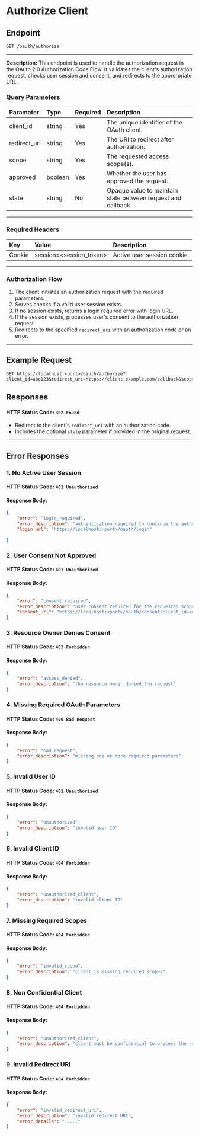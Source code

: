 # Authorize Client
## Endpoint
```
GET /oauth/authorize
```
---
**Description:** This endpoint is used to handle the authorization request in the OAuth 2.0 Authorization Code Flow. It validates the client's authorization request, checks user session and consent, and redirects to the approrpriate URL.

### Query Parameters
| Paramater            | Type          | Required | Description                                                  |
| :--------------------| :-------------| :--------| :------------------------------------------------------------|
| client_id            | string        | Yes      | The unique identifier of the OAuth client.                   |
| redirect_uri         | string        | Yes      | The URI to redirect after authorization.                     |
| scope                | string        | Yes      | The requested access scope(s).                               |
| approved             | boolean       | Yes      | Whether the user has approved the request.                   |
| state                | string        | No       | Opaque value to maintain state between request and callback. |
---

### Required Headers
| Key    | Value                   | Description                   |
| :------| :-----------------------| :-----------------------------|
| Cookie | session=<session_token> | Active user session cookie.
---

### Authorization Flow
1. The client initiates an authorization request with the required parameters.
2. Serves checks if a valid user session exists.
3. If no session exists, returns a login required error with login URL.
4. If the session exists, processes user's consent to the authorization request.
5. Redirects to the specified `redirect_uri` with an authorization code or an error.

---
## Example Request
```
GET https://localhost:<port>/oauth/authorize?client_id=abc123&redirect_uri=https://client.example.com/callback&scope=profile&approved=true&state=xyz
```

## Responses
#### HTTP Status Code: `302 Found`
- Redirect to the client's `redirect_uri` with an authorization code.
- Includes the optional `state` parameter if provided in the original request.

---

## Error Responses
### 1. No Active User Session
#### HTTP Status Code: `401 Unauthorized`
#### Response Body:
```json
{
    "error": "login_required",
    "error_description": "authentication required to continue the authorization flow",
    "login_url": "https://localhost:<port>/oauth/login"

}
```
### 2. User Consent Not Approved
#### HTTP Status Code: `401 Unauthorized`
#### Response Body:
```json
{
    "error": "consent_required",
    "error_description": "user consent required for the requested scope",
    "consent_url": "https://localhost:<port>/oauth/consent?client_id=<client_id>&redirect_uri=<redirect_uri>&scope=<scopes>"
}
```

### 3. Resource Owner Denies Consent
#### HTTP Status Code: `403 Forbidden`
#### Response Body:
```json
{
    "error": "access_denied",
    "error_description": "the resource owner denied the request"
}
```

### 4. Missing Required OAuth Parameters
#### HTTP Status Code: `400 Bad Request`
#### Response Body:
```json
{
    "error": "bad_request",
    "error_description": "missing one or more required parameters"
}
```

### 5. Invalid User ID
#### HTTP Status Code: `401 Unauthorized`
#### Response Body:
```json
{
    "error": "unauthorized",
    "error_description": "invalid user ID"
}
```

### 6. Invalid Client ID
#### HTTP Status Code: `404 Forbidden`
#### Response Body:
```json
{
    "error": "unauthorized_client",
    "error_description": "invalid client ID"
}
```

### 7. Missing Required Scopes
#### HTTP Status Code: `404 Forbidden`
#### Response Body:
```json
{
    "error": "invalid_scope",
    "error_description": "client is missing required scopes"
}
```

### 8. Non Confidential Client
#### HTTP Status Code: `404 Forbidden`
#### Response Body:
```json
{
    "error": "unauthorized_client",
    "error_description": "client must be confidential to process the request"
}
```

### 9. Invalid Redirect URI
#### HTTP Status Code: `404 Forbidden`
#### Response Body:
```json
{
    "error": "invalid_redirect_uri",
    "error_description": "invalid redirect URI",
    "error_details": "....."
}
```
